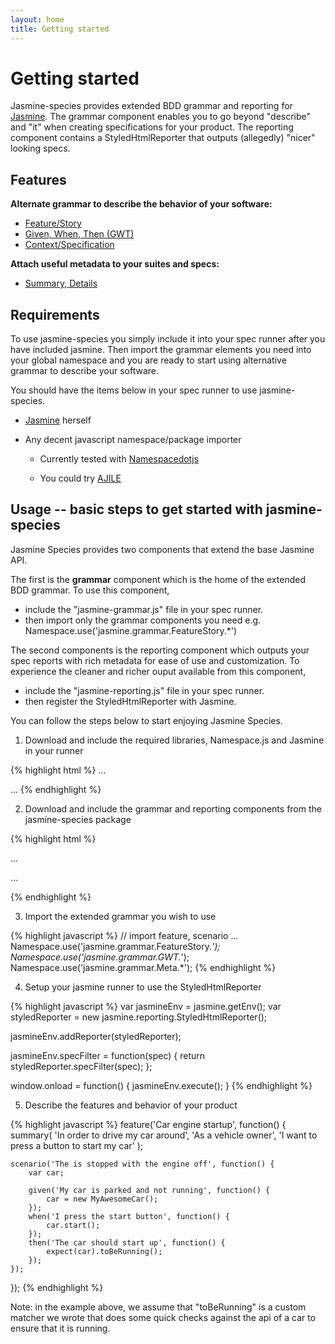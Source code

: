 ```yaml
---
layout: home
title: Getting started
---
```


# Getting started

Jasmine-species provides extended BDD grammar and reporting for 
[Jasmine](http://pivotal.github.com/jasmine/). The grammar component 
enables you to go beyond "describe" and "it" when creating 
specifications for your product. The reporting component contains 
a StyledHtmlReporter that outputs (allegedly) "nicer" looking specs. 


## Features

**Alternate grammar to describe the behavior of your software:**

* [Feature/Story](docs.html#featurestory_grammar)
* [Given, When, Then (GWT)](docs.html#given_when_then_gwt_grammar)
* [Context/Specification](docs.html#contextspecification_grammar)

**Attach useful metadata to your suites and specs:**

* [Summary, Details](docs.html#metadata_grammar) 


## Requirements

To use jasmine-species you simply include it into your spec runner after 
you have included jasmine. Then import the grammar elements you need 
into your global namespace and you are ready to start using alternative 
grammar to describe your software.

You should have the items below in your spec runner to use jasmine-species.

* [Jasmine](http://pivotal.github.com/jasmine/) herself
* Any decent javascript namespace/package importer

    - Currently tested with [Namespacedotjs](https://github.com/smith/namespacedotjs)

    - You could try [AJILE](http://ajile.net/)


## Usage -- basic steps to get started with jasmine-species

Jasmine Species provides two components that extend the base Jasmine API.

The first is the **grammar** component which is the home of the extended 
BDD grammar. To use this component,

* include the "jasmine-grammar.js" file in your spec runner.
* then import only the grammar components you need e.g. Namespace.use('jasmine.grammar.FeatureStory.*')

The second components is the reporting component which outputs your spec 
reports with rich metadata for ease of use and customization. To experience 
the cleaner and richer ouput available from this component,

* include the "jasmine-reporting.js" file in your spec runner.
* then register the StyledHtmlReporter with Jasmine.

You can follow the steps below to start enjoying Jasmine Species.

1. Download and include the required libraries, Namespace.js and Jasmine in your runner

{% highlight html %}
...

<script type="text/javascript" src="lib/namespacedotjs/Namespace.js"></script>

<link rel="stylesheet" type="text/css" href="lib/jasmine/jasmine.css">
<script type="text/javascript" src="lib/jasmine/jasmine.js"></script>
<script type="text/javascript" src="lib/jasmine/jasmine-html.js"></script>

...
{% endhighlight %}

2. Download and include the grammar and reporting components from the jasmine-species package 

{% highlight html %}
<head>
...

<link rel="stylesheet" type="text/css" href="lib/jasmine-species/calm.css">
<script type="text/javascript" src="lib/jasmine-species/jasmine-grammar.js"></script>
<script type="text/javascript" src="lib/jasmine-species/jasmine-reporting.js"></script>

...
</head>
{% endhighlight %}

3. Import the extended grammar you wish to use

{% highlight javascript %}
// import feature, scenario ...
Namespace.use('jasmine.grammar.FeatureStory.*');
Namespace.use('jasmine.grammar.GWT.*');
Namespace.use('jasmine.grammar.Meta.*');
{% endhighlight %}

4. Setup your jasmine runner to use the StyledHtmlReporter

{% highlight javascript %}
var jasmineEnv = jasmine.getEnv();
var styledReporter = new jasmine.reporting.StyledHtmlReporter();

jasmineEnv.addReporter(styledReporter);

jasmineEnv.specFilter = function(spec) {
    return styledReporter.specFilter(spec);
};

window.onload = function() {
    jasmineEnv.execute(); 
}
{% endhighlight %}

5. Describe the features and behavior of your product

{% highlight javascript %}
feature('Car engine startup', function() {
    summary(
        'In order to drive my car around',
        'As a vehicle owner',
        'I want to press a button to start my car'
    );
    
    scenario('The is stopped with the engine off', function() {
        var car;
        
        given('My car is parked and not running', function() {
            car = new MyAwesomeCar();
        });
        when('I press the start button', function() {
            car.start();
        });
        then('The car should start up', function() {
            expect(car).toBeRunning();
        });
    });
});
{% endhighlight %}

Note: in the example above, we assume that "toBeRunning" is a custom 
matcher we wrote that does some quick checks against the api of a car 
to ensure that it is running.
